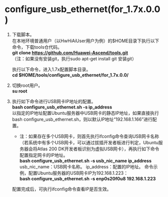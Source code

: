 # configure_usb_ethernet(for_1.7x.0.0)

1. 下载脚本。   
	在本地环境普通用户（以HwHiAiUser用户为例）的$HOME目录下执行以下命令，下载tools仓代码。  
	**git clone https://github.com/Huawei-Ascend/tools.git**    
	（注：如果没有安装git，执行sudo apt-get install git 安装git）  

	执行以下命令，进入1.7x配置脚本目录。  
	**cd $HOME/tools/configure_usb_ethernet/for_1.7x.0.0/**  
	
2. 切换root用户。    
    **su root**
 
3. 执行如下命令进行USB网卡IP地址的配置。  
    **bash configure_usb_ethernet.sh -s ip_address**      
    以指定的IP地址配置Ubuntu服务器中USB网卡的静态IP地址，如果直接执行bash configure_usb_ethernet.sh，则以默认IP地址“192.168.1.166”进行配置。     
    
    - 注：如果存在多个USB网卡，则首先执行ifconfig命令查询USB网卡名称（若系统中有多个USB网卡，可以通过拔插开发者板进行判定，Ubuntu服务器会将Atlas 200 DK开发者板识别为虚拟USB网卡），再执行如下命令配置指定网卡的IP地址。    
        **bash configure_usb_ethernet.sh -s usb_nic_name ip_address**   
        usb_nic_name：USB网卡名称。
        ip_address：配置的IP地址。
        命令示例，配置Ubuntu服务器的USB网卡IP为192.168.1.223：    
        **bash configure_usb_ethernet.sh -s enp0s20f0u8 192.168.1.223**

    配置完成后，可执行ifconfig命令查看IP是否生效。